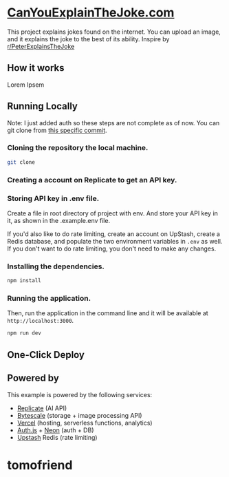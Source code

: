 # [CanYouExplainTheJoke.com](https://CanYouExplainTheJoke.com/)

This project explains jokes found on the internet. You can upload an image, and it explains the joke to the best of its ability. Inspire by [r/PeterExplainsTheJoke](https://www.reddit.com/r/PeterExplainsTheJoke/)

## How it works

Lorem Ipsem

## Running Locally

Note: I just added auth so these steps are not complete as of now. You can git clone from [this specific commit](https://github.com/Nutlope/restorePhotos/tree/1c5c8ac4f52a08f68a3091d3b21be8a65aef71f2).

### Cloning the repository the local machine.

```bash
git clone
```

### Creating a account on Replicate to get an API key.

### Storing API key in .env file.

Create a file in root directory of project with env. And store your API key in it, as shown in the .example.env file.

If you'd also like to do rate limiting, create an account on UpStash, create a Redis database, and populate the two environment variables in `.env` as well. If you don't want to do rate limiting, you don't need to make any changes.

### Installing the dependencies.

```bash
npm install
```

### Running the application.

Then, run the application in the command line and it will be available at `http://localhost:3000`.

```bash
npm run dev
```

## One-Click Deploy

<!-- Deploy the example using [Vercel](https://vercel.com?utm_source=github&utm_medium=readme&utm_campaign=vercels-marketing-team-is-so-awesome-): -->

<!-- [![Deploy with Vercel](https://vercel.com/button)](https://vercel.com/new/clone?repository-url=https://github.com/Nutlope/restorePhotos&env=REPLICATE_API_KEY&project-name=face-photo-restorer&repo-name=restore-photos) -->

## Powered by

This example is powered by the following services:

- [Replicate](https://replicate.com) (AI API)
- [Bytescale](https://www.bytescale.com/) (storage + image processing API)
- [Vercel](https://vercel.com) (hosting, serverless functions, analytics)
- [Auth.js](https://authjs.dev/) + [Neon](https://neon.tech/) (auth + DB)
- [Upstash](https://upstash.com/) Redis (rate limiting)
# tomofriend
